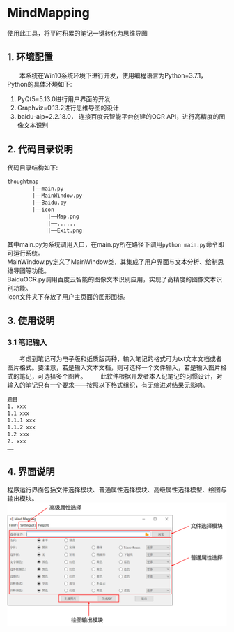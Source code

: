 # MindMapping
使用此工具，将平时积累的笔记一键转化为思维导图
## 1. 环境配置
&emsp;&emsp;本系统在Win10系统环境下进行开发，使用编程语言为Python=3.7.1，Python的具体环境如下:  

1. PyQt5=5.13.0进行用户界面的开发
2. Graphviz=0.13.2进行思维导图的设计
3. baidu-aip=2.2.18.0， 连接百度云智能平台创建的OCR API，进行高精度的图像文本识别
## 2. 代码目录说明
代码目录结构如下:  
```
thoughtmap
        |——main.py
        |——MainWindow.py
        |——Baidu.py
        |——icon
             |——Map.png
             |——......
             |——Exit.png
```
其中main.py为系统调用入口，在main.py所在路径下调用`python main.py`命令即可运行系统。  
MainWindow.py定义了MainWindow类，其集成了用户界面与文本分析、绘制思维导图等功能。  
BaiduOCR.py调用百度云智能的图像文本识别应用，实现了高精度的图像文本识别功能。  
icon文件夹下存放了用户主页面的图形图标。
## 3. 使用说明
### 3.1 笔记输入
&emsp;&emsp;考虑到笔记可为电子版和纸质版两种，输入笔记的格式可为txt文本文档或者图片格式。要注意，若是输入文本文档，则可选择一个文件输入，若是输入图片格式的笔记，可选择多个图片。
&emsp;&emsp;此软件根据开发者本人记笔记的习惯设计，对输入的笔记只有一个要求——按照以下格式组织，有无缩进对结果无影响。

```
题目
1. xxx
1.1 xxx
1.1.1 xxx
1.1.2 xxx
1.2 xxx
2. xxx
……
```
## 4. 界面说明
程序运行界面包括文件选择模块、普通属性选择模块、高级属性选择模型、绘图与输出模块。
![](https://github.com/yx3266/MindMapping/blob/master/images/interface.PNG)